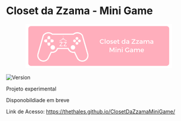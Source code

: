 # Closet da Zzama - Mini Game

<p align="center">
  <img src="docs/img/minigame-capa.png">
</p>


![Version](https://img.shields.io/badge/version-pre--alpha-red) 

Projeto experimental

Disponobildiade em breve


Link de Acesso: https://thethales.github.io/ClosetDaZzamaMiniGame/